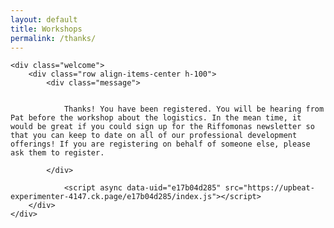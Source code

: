 ```yaml
---
layout: default
title: Workshops
permalink: /thanks/
---
```


<div class='index'>

	<div class="welcome">
		<div class="row align-items-center h-100">
			<div class="message">


				Thanks! You have been registered. You will be hearing from Pat before the workshop about the logistics. In the mean time, it would be great if you could sign up for the Riffomonas newsletter so that you can keep to date on all of our professional development offerings! If you are registering on behalf of someone else, please ask them to register.

			</div>

				<script async data-uid="e17b04d285" src="https://upbeat-experimenter-4147.ck.page/e17b04d285/index.js"></script>
		</div>
	</div>

</div>
